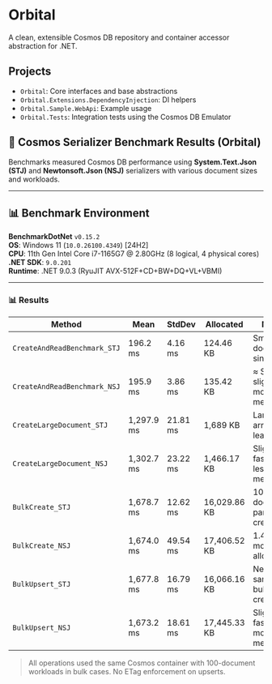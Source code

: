 ﻿# Orbital

A clean, extensible Cosmos DB repository and container accessor abstraction for .NET.

## Projects

- `Orbital`: Core interfaces and base abstractions
- `Orbital.Extensions.DependencyInjection`: DI helpers
- `Orbital.Sample.WebApi`: Example usage
- `Orbital.Tests`: Integration tests using the Cosmos DB Emulator

## 🚀 Cosmos Serializer Benchmark Results (Orbital)

Benchmarks measured Cosmos DB performance using **System.Text.Json (STJ)** and **Newtonsoft.Json (NSJ)** serializers with various document sizes and workloads.

---

## 📊 Benchmark Environment

**BenchmarkDotNet** `v0.15.2`  
**OS**: Windows 11 (`10.0.26100.4349`) [24H2]  
**CPU**: 11th Gen Intel Core i7-1165G7 @ 2.80GHz (8 logical, 4 physical cores)  
**.NET SDK**: `9.0.201`  
**Runtime**: .NET 9.0.3 (RyuJIT AVX-512F+CD+BW+DQ+VL+VBMI)

---

### 📊 Results

| Method                             | Mean        | StdDev     | Allocated     | Notes                            |
|------------------------------------|-------------|------------|---------------|----------------------------------|
| `CreateAndReadBenchmark_STJ`       | 196.2 ms    | 4.16 ms    | 124.46 KB     | Small document, single ops       |
| `CreateAndReadBenchmark_NSJ`       | 195.9 ms    | 3.86 ms    | 135.42 KB     | ≈ STJ, slightly more memory      |
| `CreateLargeDocument_STJ`          | 1,297.9 ms  | 21.81 ms   | 1,689 KB      | Large array, STJ leaner          |
| `CreateLargeDocument_NSJ`          | 1,302.7 ms  | 23.22 ms   | 1,466.17 KB   | Slightly faster, less memory     |
| `BulkCreate_STJ`                   | 1,678.7 ms  | 12.62 ms   | 16,029.86 KB  | 100 large docs, parallel create  |
| `BulkCreate_NSJ`                   | 1,674.0 ms  | 49.54 ms   | 17,406.52 KB  | 1.4MB more allocated             |
| `BulkUpsert_STJ`                   | 1,677.8 ms  | 16.79 ms   | 16,066.16 KB  | Nearly same as bulk create       |
| `BulkUpsert_NSJ`                   | 1,673.2 ms  | 18.61 ms   | 17,445.33 KB  | Slightly faster, more memory     |

> All operations used the same Cosmos container with 100-document workloads in bulk cases. No ETag enforcement on upserts.